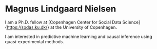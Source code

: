 # Magnus Lindgaard Nielsen

I am a Ph.D. fellow at [Copenhagen Center for Social Data Science]{https://sodas.ku.dk/} at the University of Copenhagen.

I am interested in predictive machine learning and causal inference using quasi-experimental methods.
